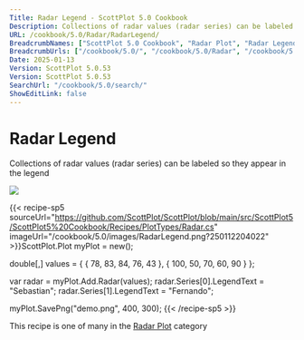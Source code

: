 ```yaml
---
Title: Radar Legend - ScottPlot 5.0 Cookbook
Description: Collections of radar values (radar series) can be labeled so they appear in the legend
URL: /cookbook/5.0/Radar/RadarLegend/
BreadcrumbNames: ["ScottPlot 5.0 Cookbook", "Radar Plot", "Radar Legend"]
BreadcrumbUrls: ["/cookbook/5.0/", "/cookbook/5.0/Radar", "/cookbook/5.0/Radar/RadarLegend"]
Date: 2025-01-13
Version: ScottPlot 5.0.53
Version: ScottPlot 5.0.53
SearchUrl: "/cookbook/5.0/search/"
ShowEditLink: false
---
```



<div class='d-flex align-items-center mt-5'>
<h1 class='me-2 text-dark my-0 border-0'>Radar Legend</h1>
</div>

Collections of radar values (radar series) can be labeled so they appear in the legend

[![](/cookbook/5.0/images/RadarLegend.png?250112204022)](/cookbook/5.0/images/RadarLegend.png?250112204022)

{{< recipe-sp5 sourceUrl="https://github.com/ScottPlot/ScottPlot/blob/main/src/ScottPlot5/ScottPlot5%20Cookbook/Recipes/PlotTypes/Radar.cs" imageUrl="/cookbook/5.0/images/RadarLegend.png?250112204022" >}}ScottPlot.Plot myPlot = new();

double[,] values = {
    { 78,  83, 84, 76, 43 },
    { 100, 50, 70, 60, 90 }
};

var radar = myPlot.Add.Radar(values);
radar.Series[0].LegendText = "Sebastian";
radar.Series[1].LegendText = "Fernando";

myPlot.SavePng("demo.png", 400, 300);
{{< /recipe-sp5 >}}

<div class='my-5 text-center'>This recipe is one of many in the <a href='/cookbook/5.0/Radar'>Radar Plot</a> category</div>


